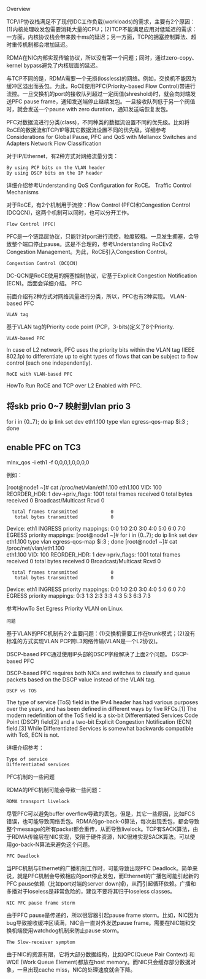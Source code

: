 Overview

TCP/IP协议栈满足不了现代IDC工作负载(workloads)的需求，主要有2个原因：(1)内核处理收发包需要消耗大量的CPU；(2)TCP不能满足应用对低延迟的需求：一方面，内核协议栈会带来数十ms的延迟；另一方面，TCP的拥塞控制算法、超时重传机制都会增加延迟。

RDMA在NIC内部实现传输协议，所以没有第一个问题；同时，通过zero-copy、kernel bypass避免了内核层面的延迟。

与TCP不同的是，RDMA需要一个无损(lossless)的网络。例如，交换机不能因为缓冲区溢出而丢包。为此，RoCE使用PFC(Priority-based Flow Control)带进行流控。一旦交换机的port的接收队列超过一定阀值(shreshold)时，就会向对端发送PFC pause frame，通知发送端停止继续发包。一旦接收队列低于另一个阀值时，就会发送一个pause with zero duration，通知发送端恢复发包。

PFC对数据流进行分类(class)，不同种类的数据流设置不同的优先级。比如将RoCE的数据流和TCP/IP等其它数据流设置不同的优先级。详细参考Considerations for Global Pause, PFC and QoS with Mellanox Switches and Adapters
Network Flow Classification

对于IP/Ethernet，有2种方式对网络流量分类：

    By using PCP bits on the VLAN header
    By using DSCP bits on the IP header

详细介绍参考Understanding QoS Configuration for RoCE。
Traffic Control Mechanisms

对于RoCE，有2个机制用于流控：Flow Control (PFC)和Congestion Control (DCQCN)，这两个机制可以同时，也可以分开工作。

    Flow Control (PFC)

PFC是一个链路层协议，只能针对port进行流控，粒度较粗。一旦发生拥塞，会导致整个端口停止pause。这是不合理的，参考Understanding RoCEv2 Congestion Management。为此，RoCE引入Congestion Control。

    Congestion Control (DCQCN)

DC-QCN是RoCE使用的拥塞控制协议，它基于Explicit Congestion Notification (ECN)。后面会详细介绍。
PFC

前面介绍有2种方式对网络流量进行分类，所以，PFC也有2种实现。
VLAN-based PFC

    VLAN tag

基于VLAN tag的Priority code point (PCP，3-bits)定义了8个Priority.

    VLAN-based PFC

In case of L2 network, PFC uses the priority bits within the VLAN tag (IEEE 802.1p) to differentiate up to eight types of flows that can be subject to flow control (each one independently).

    RoCE with VLAN-based PFC

HowTo Run RoCE and TCP over L2 Enabled with PFC.

## 将skb prio 0~7 映射到vlan prio 3
for i in {0..7}; do ip link set dev eth1.100 type vlan egress-qos-map $i:3 ; done

## enable PFC on TC3
mlnx_qos -i eth1 -f 0,0,0,1,0,0,0,0

例如：

[root@node1 ~]# cat /proc/net/vlan/eth1.100 
eth1.100  VID: 100       REORDER_HDR: 1  dev->priv_flags: 1001
         total frames received            0
          total bytes received            0
      Broadcast/Multicast Rcvd            0

      total frames transmitted            0
       total bytes transmitted            0
Device: eth1
INGRESS priority mappings: 0:0  1:0  2:0  3:0  4:0  5:0  6:0 7:0
 EGRESS priority mappings: 
[root@node1 ~]# for i in {0..7}; do ip link set dev eth1.100 type vlan egress-qos-map $i:3 ; done
[root@node1 ~]# cat /proc/net/vlan/eth1.100                                                      
eth1.100  VID: 100       REORDER_HDR: 1  dev->priv_flags: 1001
         total frames received            0
          total bytes received            0
      Broadcast/Multicast Rcvd            0

      total frames transmitted            0
       total bytes transmitted            0
Device: eth1
INGRESS priority mappings: 0:0  1:0  2:0  3:0  4:0  5:0  6:0 7:0
 EGRESS priority mappings: 0:3 1:3 2:3 3:3 4:3 5:3 6:3 7:3 

参考HowTo Set Egress Priority VLAN on Linux.

    问题

基于VLAN的PFC机制有2个主要问题：(1)交换机需要工作在trunk模式；(2)没有标准的方式实现VLAN PCP跨L3网络传输(VLAN是一个L2协议)。

DSCP-based PFC通过使用IP头部的DSCP字段解决了上面2个问题。
DSCP-based PFC

DSCP-based PFC requires both NICs and switches to classify and queue packets based on the DSCP value instead of the VLAN tag.

    DSCP vs TOS

The type of service (ToS) field in the IPv4 header has had various purposes over the years, and has been defined in different ways by five RFCs.[1] The modern redefinition of the ToS field is a six-bit Differentiated Services Code Point (DSCP) field[2] and a two-bit Explicit Congestion Notification (ECN) field.[3] While Differentiated Services is somewhat backwards compatible with ToS, ECN is not.

详细介绍参考：

    Type of service
    Differentiated services

PFC机制的一些问题

RDMA的PFC机制可能会导致一些问题：

    RDMA transport livelock

尽管PFC可以避免buffer overflow导致的丢包，但是，其它一些原因，比如FCS错误，也可能导致网络丢包。RDMA的go-back-0算法，每次出现丢包，都会导致整个message的所有packet都会重传，从而导致livelock。TCP有SACK算法，由于RDMA传输层在NIC实现，受限于硬件资源，NIC很难实现SACK算法。可以使用go-back-N算法来避免这个问题。

    PFC Deadlock

当PFC机制与Ethernet的广播机制工作时，可能导致出现PFC Deadlock。简单来说，就是PFC机制会导致相应的port停止发包，而Ethernet的广播包可能引起新的PFC pause依赖（比如port对端的server down掉)，从而引起循环依赖。广播和多播对于loseless是非常危险的，建议不要将其归于loseless classes。

    NIC PFC pause frame storm

由于PFC pause是传递的，所以很容器引起pause frame storm。比如，NIC因为bug导致接收缓冲区填满，NIC会一直对外发送pause frame。需要在NIC端和交换机端使用watchdog机制来防止pause storm。

    The Slow-receiver symptom

由于NIC的资源有限，它将大部分数据结构，比如QPC(Queue Pair Context) 和WQE (Work Queue Element)都放在host memory。而NIC只会缓存部分数据对象，一旦出现cache miss，NIC的处理速度就会下降。
